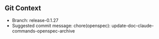 ## Git Context

- Branch: release-0.1.27
- Suggested commit message: chore(openspec): update-doc-claude-commands-openspec-archive
